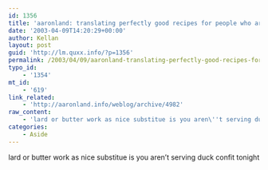 ```yaml
---
id: 1356
title: 'aaronland: translating perfectly good recipes for people who are not part of the idle-rich'
date: '2003-04-09T14:20:29+00:00'
author: Kellan
layout: post
guid: 'http://lm.quxx.info/?p=1356'
permalink: /2003/04/09/aaronland-translating-perfectly-good-recipes-for-people-who-are-not-part-of-the-idle-rich/
typo_id:
    - '1354'
mt_id:
    - '619'
link_related:
    - 'http://aaronland.info/weblog/archive/4982'
raw_content:
    - 'lard or butter work as nice substitue is you aren\''t serving duck confit tonight'
categories:
    - Aside
---
```


lard or butter work as nice substitue is you aren’t serving duck confit tonight